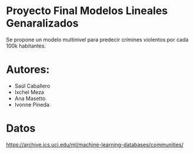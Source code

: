 # Proyecto Final Modelos Lineales Genaralizados

Se propone un modelo multinivel para predecir crímines violentos por cada 100k habitantes.

# Autores: 

- Saúl Caballero 
- Ixchel Meza
- Ana Masetto
- Ivonne Pineda

# Datos

https://archive.ics.uci.edu/ml/machine-learning-databases/communities/